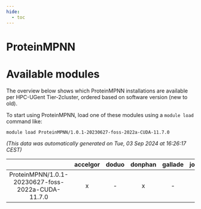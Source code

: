 ```yaml
---
hide:
  - toc
---
```


ProteinMPNN
===========

# Available modules


The overview below shows which ProteinMPNN installations are available per HPC-UGent Tier-2cluster, ordered based on software version (new to old).

To start using ProteinMPNN, load one of these modules using a `module load` command like:

```shell
module load ProteinMPNN/1.0.1-20230627-foss-2022a-CUDA-11.7.0
```

*(This data was automatically generated on Tue, 03 Sep 2024 at 16:26:17 CEST)*  

| |accelgor|doduo|donphan|gallade|joltik|shinx|skitty|
| :---: | :---: | :---: | :---: | :---: | :---: | :---: | :---: |
|ProteinMPNN/1.0.1-20230627-foss-2022a-CUDA-11.7.0|x|-|x|-|x|-|-|
